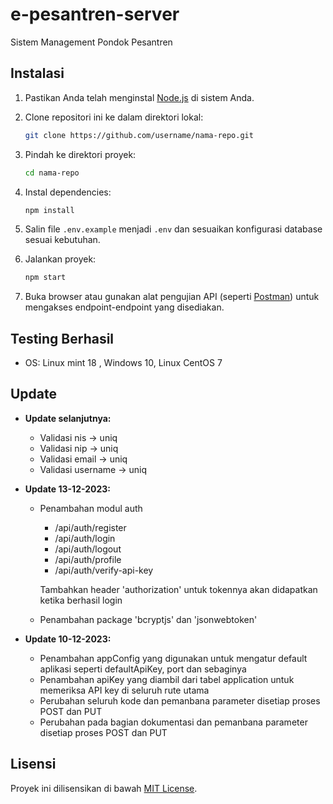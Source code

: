 # e-pesantren-server
Sistem Management Pondok Pesantren

## Instalasi

1. Pastikan Anda telah menginstal [Node.js](https://nodejs.org/) di sistem Anda.
2. Clone repositori ini ke dalam direktori lokal:

    ```bash
    git clone https://github.com/username/nama-repo.git
    ```

3. Pindah ke direktori proyek:

    ```bash
    cd nama-repo
    ```

4. Instal dependencies:

    ```bash
    npm install
    ```

5. Salin file `.env.example` menjadi `.env` dan sesuaikan konfigurasi database sesuai kebutuhan.

6. Jalankan proyek:

    ```bash
    npm start
    ```

7. Buka browser atau gunakan alat pengujian API (seperti [Postman](https://www.postman.com/)) untuk mengakses endpoint-endpoint yang disediakan.

## Testing Berhasil
- OS: Linux mint 18 , Windows 10, Linux CentOS 7

## Update

- **Update selanjutnya:**
  - Validasi nis -> uniq
  - Validasi nip -> uniq
  - Validasi email -> uniq
  - Validasi username -> uniq


- **Update 13-12-2023:**
  - Penambahan modul auth
    - /api/auth/register
    - /api/auth/login
    - /api/auth/logout
    - /api/auth/profile
    - /api/auth/verify-api-key

    Tambahkan header 'authorization' untuk tokennya akan didapatkan ketika berhasil login

  - Penambahan package 'bcryptjs' dan 'jsonwebtoken'

- **Update 10-12-2023:**
  - Penambahan appConfig yang digunakan untuk mengatur default aplikasi seperti defaultApiKey, port dan sebaginya
  - Penambahan apiKey yang diambil dari tabel application untuk memeriksa API key di seluruh rute utama
  - Perubahan seluruh kode dan pemanbana parameter disetiap proses POST dan PUT
  - Perubahan pada bagian dokumentasi dan pemanbana parameter disetiap proses POST dan PUT


## Lisensi

Proyek ini dilisensikan di bawah [MIT License](LICENSE).
